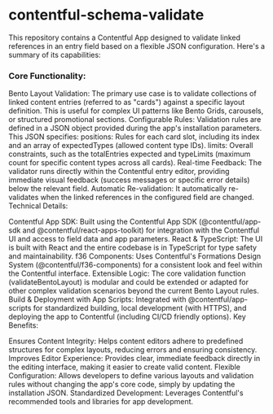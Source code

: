 # contentful-schema-validate


This repository contains a Contentful App designed to validate linked references in an entry field based on a flexible JSON configuration. Here's a summary of its capabilities:

### Core Functionality:

Bento Layout Validation: The primary use case is to validate collections of linked content entries (referred to as "cards") against a specific layout definition. This is useful for complex UI patterns like Bento Grids, carousels, or structured promotional sections.
Configurable Rules: Validation rules are defined in a JSON object provided during the app's installation parameters. This JSON specifies:
positions: Rules for each card slot, including its index and an array of expectedTypes (allowed content type IDs).
limits: Overall constraints, such as the totalEntries expected and typeLimits (maximum count for specific content types across all cards).
Real-time Feedback: The validator runs directly within the Contentful entry editor, providing immediate visual feedback (success messages or specific error details) below the relevant field.
Automatic Re-validation: It automatically re-validates when the linked references in the configured field are changed.
Technical Details:

Contentful App SDK: Built using the Contentful App SDK (@contentful/app-sdk and @contentful/react-apps-toolkit) for integration with the Contentful UI and access to field data and app parameters.
React & TypeScript: The UI is built with React and the entire codebase is in TypeScript for type safety and maintainability.
f36 Components: Uses Contentful's Formations Design System (@contentful/f36-components) for a consistent look and feel within the Contentful interface.
Extensible Logic: The core validation function (validateBentoLayout) is modular and could be extended or adapted for other complex validation scenarios beyond the current Bento Layout rules.
Build & Deployment with App Scripts: Integrated with @contentful/app-scripts for standardized building, local development (with HTTPS), and deploying the app to Contentful (including CI/CD friendly options).
Key Benefits:

Ensures Content Integrity: Helps content editors adhere to predefined structures for complex layouts, reducing errors and ensuring consistency.
Improves Editor Experience: Provides clear, immediate feedback directly in the editing interface, making it easier to create valid content.
Flexible Configuration: Allows developers to define various layouts and validation rules without changing the app's core code, simply by updating the installation JSON.
Standardized Development: Leverages Contentful's recommended tools and libraries for app development.
